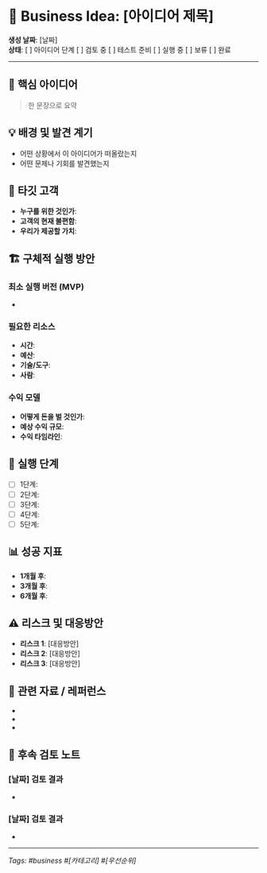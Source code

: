 # 💼 Business Idea: [아이디어 제목]

**생성 날짜**: [날짜]  
**상태**: [ ] 아이디어 단계 [ ] 검토 중 [ ] 테스트 준비 [ ] 실행 중 [ ] 보류 [ ] 완료

---

## 🎯 핵심 아이디어
> 한 문장으로 요약

## 💡 배경 및 발견 계기
- 어떤 상황에서 이 아이디어가 떠올랐는지
- 어떤 문제나 기회를 발견했는지

## 🎯 타깃 고객
- **누구를 위한 것인가**: 
- **고객의 현재 불편함**: 
- **우리가 제공할 가치**: 

## 🏗️ 구체적 실행 방안
### 최소 실행 버전 (MVP)
- 

### 필요한 리소스
- **시간**: 
- **예산**: 
- **기술/도구**: 
- **사람**: 

### 수익 모델
- **어떻게 돈을 벌 것인가**: 
- **예상 수익 규모**: 
- **수익 타임라인**: 

## 🏁 실행 단계
- [ ] 1단계: 
- [ ] 2단계: 
- [ ] 3단계: 
- [ ] 4단계: 
- [ ] 5단계: 

## 📊 성공 지표
- **1개월 후**: 
- **3개월 후**: 
- **6개월 후**: 

## ⚠️ 리스크 및 대응방안
- **리스크 1**: [대응방안]
- **리스크 2**: [대응방안]
- **리스크 3**: [대응방안]

## 🔗 관련 자료 / 레퍼런스
- 
- 
- 

## 🤔 후속 검토 노트
### [날짜] 검토 결과
- 

### [날짜] 검토 결과
- 

---
*Tags: #business #[카테고리] #[우선순위]*